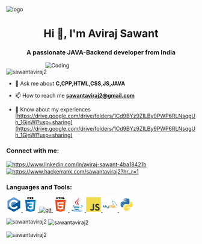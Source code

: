 ![logo](https://contentstatic.techgig.com/photo/77317674/top-5-github-repositories-that-every-java-developer-must-bookmark.jpg?142209)
<h1 align="center">Hi 👋, I'm Aviraj Sawant</h1>
<h3 align="center">A passionate JAVA-Backend developer from India</h3>

<img align="right" alt="Coding" width="400" src="https://media.tenor.com/Ug6cbVA1ZsMAAAAM/developer.gif">

<p align="left"> <img src="https://komarev.com/ghpvc/?username=sawantaviraj2&label=Profile%20views&color=0e75b6&style=flat" alt="sawantaviraj2" /> </p>

- 💬 Ask me about **C,CPP,HTML,CSS,JS,JAVA**

- 📫 How to reach me **sawantaviraj2@gmail.com**

- 📄 Know about my experiences [https://drive.google.com/drive/folders/1Cd9BYz9ZILBy9PWP6RLNsqgUh_1GjnWl?usp=sharing](https://drive.google.com/drive/folders/1Cd9BYz9ZILBy9PWP6RLNsqgUh_1GjnWl?usp=sharing)

<h3 align="left">Connect with me:</h3>
<p align="left">
<a href="https://www.linkedin.com/in/aviraj-sawant-15652b1aa/" target="blank"><img align="center" src="https://raw.githubusercontent.com/rahuldkjain/github-profile-readme-generator/master/src/images/icons/Social/linked-in-alt.svg" alt="https://www.linkedin.com/in/aviraj-sawant-4ba18421b" height="30" width="40" /></a>
<a href="https://www.hackerrank.com/sawantaviraj2?hr_r=1" target="blank"><img align="center" src="https://raw.githubusercontent.com/rahuldkjain/github-profile-readme-generator/master/src/images/icons/Social/hackerrank.svg" alt="https://www.hackerrank.com/sawantaviraj2?hr_r=1" height="30" width="40" /></a>
</p>

<h3 align="left">Languages and Tools:</h3>
<p align="left"> <a href="https://www.cprogramming.com/" target="_blank" rel="noreferrer"> <img src="https://raw.githubusercontent.com/devicons/devicon/master/icons/c/c-original.svg" alt="c" width="40" height="40"/> </a> <a href="https://www.w3schools.com/css/" target="_blank" rel="noreferrer"> <img src="https://raw.githubusercontent.com/devicons/devicon/master/icons/css3/css3-original-wordmark.svg" alt="css3" width="40" height="40"/> </a> <a href="https://git-scm.com/" target="_blank" rel="noreferrer"> <img src="https://www.vectorlogo.zone/logos/git-scm/git-scm-icon.svg" alt="git" width="40" height="40"/> </a> <a href="https://www.w3.org/html/" target="_blank" rel="noreferrer"> <img src="https://raw.githubusercontent.com/devicons/devicon/master/icons/html5/html5-original-wordmark.svg" alt="html5" width="40" height="40"/> </a> <a href="https://www.java.com" target="_blank" rel="noreferrer"> <img src="https://raw.githubusercontent.com/devicons/devicon/master/icons/java/java-original.svg" alt="java" width="40" height="40"/> </a> <a href="https://developer.mozilla.org/en-US/docs/Web/JavaScript" target="_blank" rel="noreferrer"> <img src="https://raw.githubusercontent.com/devicons/devicon/master/icons/javascript/javascript-original.svg" alt="javascript" width="40" height="40"/> </a> <a href="https://www.mysql.com/" target="_blank" rel="noreferrer"> <img src="https://raw.githubusercontent.com/devicons/devicon/master/icons/mysql/mysql-original-wordmark.svg" alt="mysql" width="40" height="40"/> </a> <a href="https://www.python.org" target="_blank" rel="noreferrer"> <img src="https://raw.githubusercontent.com/devicons/devicon/master/icons/python/python-original.svg" alt="python" width="40" height="40"/> </a> </p>

<p><img align="left" src="https://github-readme-stats.vercel.app/api/top-langs?username=sawantaviraj2&show_icons=true&locale=en&layout=compact" alt="sawantaviraj2" /></p>

<p>&nbsp;<img align="center" src="https://github-readme-stats.vercel.app/api?username=sawantaviraj2&show_icons=true&locale=en" alt="sawantaviraj2" /></p>

<p><img align="center" src="https://github-readme-streak-stats.herokuapp.com/?user=sawantaviraj2&" alt="sawantaviraj2" /></p>
